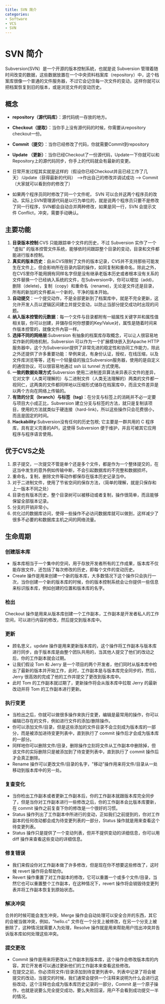 ```yaml
---
title: SVN 简介
categories:
- Software
- VCS
- SVN
---
```

# SVN 简介

Subversion(SVN）是一个开源的版本控制系統，也就是说 Subversion 管理着随时间改变的数据，这些数据放置在一个中央资料档案库（repository）中，这个档案库很像一个普通的文件服务器，不过它会记住每一次文件的变动，这样你就可以把档案恢复到旧的版本，或是浏览文件的变动历史。

## 概念

- **repository（源代码库）**：源代码统一存放的地方。
- **Checkout（提取）**：当你手上没有源代码的时候，你需要从repository checkout一份。
- **Commit（提交）**：当你已经修改了代码，你就需要Commit到repository
- **Update （更新）**：当你已经Checkout了一份源代码，Update一下你就可以和Repository上的源代码同步，你手上的代码就会有最新的变更。

- 日常开发过程其实就是这样的（假设你已经Checkout并且已经工作了几天）:Update（获得最新的代码） -->作出自己的修改并调试成功 --> Commit（大家就可以看到你的修改了）
- 如果两个程序员同时修改了同一个文件呢， SVN 可以合并这两个程序员的改动，实际上SVN管理源代码是以行为单位的，就是说两个程序员只要不是修改了同一行程序，SVN都会自动合并两种修改，如果是同一行，SVN 会提示文件 Conflict，冲突，需要手动确认。

## 主要功能

1. **目录版本控制**:CVS 只能跟踪单个文件的历史，不过 Subversion 实作了一个 "虚拟" 的版本控管文件系统，能够依时间跟踪整个目录的变动，目录和文件都能进行版本控制。
2. **真实的版本历史**：自从CVS限制了文件的版本记录，CVS并不支持那些可能发生在文件上，但会影响所在目录内容的操作，如同复制和重命名，除此之外，在CVS里你不能用拥有同样名字但是没有继承老版本历史或者根本没有关系的文件替换一个已经纳入系统的文件，在Subversion中，你可以增加（add)，删除（delete)，复制（copy）和重命名（rename)，无论是文件还是目录，所有的新加的文件都从一个新的，干净的版本开始。
3. **自动提交**：一个提交动作，不是全部更新到了档案库中，就是不完全更新，这允许开发人员以逻辑区间建立并提交变动，以防止当部分提交成功时出现的问题。
4. **纳入版本控管的元数据**：每一个文件与目录都附有一組属性关键字并和属性值相关联，你可以创建，并儲存任何你想要的Key/Value对，属性是随着时间来作版本控管的，就像文件內容一样。
5. **选择不同的网络层**:Subversion 有抽象的档案库存取概念，可以让人很容易地实作新的网络机制，Subversion 可以作为一个扩展模块嵌入到Apache HTTP 服务器中，这个为Subversion提供了非常先进的稳定性和协同工作能力，除此之外还提供了许多重要功能：举例来说，有身份认证，授权，在线压缩，以及文件库浏览等等，还有一个轻量级的独立Subversion服务器，使用的是自定义的通信协议，可以很容易地通过 ssh 以 tunnel 方式使用。
6. **一致的数据处理方式**:Subversion 使用二进制差异算法来异表示文件的差异，它对文字（人类可理解的）与二进制文件（人类无法理解的）两类的文件都一视同仁，这两类的文件都同样地以压缩形式储存在档案库中，而且文件差异是以两个方向在网络上传输的。
7. **有效的分支（branch）与标签（tag)**：在分支与标签上的消耗并不必一定要与项目大小成正比，Subversion 建立分支与标签的方法，就只是复制该项目，使用的方法就类似于硬连接（hard-link)，所以这些操作只会花费很小，而且是固定的时间。
8. **Hackability**:Subversion没有任何的历史包袱; 它主要是一群共用的 C 程序库，具有定义完善的API，这使得 Subversion 便于维护，并且可被其它应用程序与程序语言使用。

## 优于CVS之处

1. 原子提交，一次提交不管是单个还是多个文件，都是作为一个整体提交的，在这当中发生的意外例如传输中断，不会引起数据库的不完整和数据损坏。
2. 重命名，复制，删除文件等动作都保存在版本历史记录当中。
3. 对于二进制文件，使用了节省空间的保存方法，（简单的理解，就是只保存和上一版本不同之处）
4. 目录也有版本历史，整个目录树可以被移动或者复制，操作很简单，而且能够保留全部版本记录。
5. 分支的开销非常小。
6. 优化过的数据库访问，使得一些操作不必访问数据库就可以做到，这样减少了很多不必要的和数据库主机之间的网络流量。

## 生命周期

### 创建版本库

- 版本库相当于一个集中的空间，用于存放开发者所有的工作成果，版本库不仅能存放文件，还包括了每次修改的历史，即每个文件的变动历史。
- Create 操作是用来创建一个新的版本库，大多数情况下这个操作只会执行一次，当你创建一个新的版本库的时候，你的版本控制系统会让你提供一些信息来标识版本库，例如创建的位置和版本库的名字。

### 检出

Checkout 操作是用来从版本库创建一个工作副本，工作副本是开发者私人的工作空间，可以进行内容的修改，然后提交到版本库中。

### 更新

- 顾名思义，update 操作是用来更新版本库的，这个操作将工作副本与版本库进行同步，由于版本库是由整个团队共用的，当其他人提交了他们的改动之后，你的工作副本就会过期。
- 让我们假设 Tom 和 Jerry 是一个项目的两个开发者，他们同时从版本库中检出了最新的版本并开始工作，此时，工作副本是与版本库完全同步的，然后，Jerry 很高效的完成了他的工作并提交了更改到版本库中。
- 此时 Tom 的工作副本就过期了，更新操作将会从版本库中拉取 Jerry 的最新改动并将 Tom 的工作副本进行更新。

### 执行变更

- 当检出之后，你就可以做很多操作来执行变更，编辑是最常用的操作，你可以编辑已存在的文件，例如进行文件的添加/删除操作。
- 你可以添加文件/目录，但是这些添加的文件目录不会立刻成为版本库的一部分，而是被添加进待变更列表中，直到执行了 commit 操作后才会成为版本库的一部分。
- 同样地你可以删除文件/目录，删除操作立刻将文件从工作副本中删除掉，但该文件的实际删除只是被添加到了待变更列表中，直到执行了 commit 操作后才会真正删除。
- Rename 操作可以更改文件/目录的名字，"移动"操作用来将文件/目录从一处移动到版本库中的另一处。

### 复查变化

- 当你检出工作副本或者更新工作副本后，你的工作副本就跟版本库完全同步了，但是当你对工作副本进行一些修改之后，你的工作副本会比版本库要新，在 commit 操作之前复查下你的修改是一个很好的习惯。
- Status 操作列出了工作副本中所进行的变动，正如我们之前提到的，你对工作副本的任何改动都会成为待变更列表的一部分，Status 操作就是用来查看这个待变更列表。
- Status 操作只是提供了一个变动列表，但并不提供变动的详细信息，你可以用 diff 操作来查看这些变动的详细信息。

### 修复错误

- 我们来假设你对工作副本做了许多修改，但是现在你不想要这些修改了，这时候 revert 操作将会帮助你。
- Revert 操作重置了对工作副本的修改，它可以重置一个或多个文件/目录，当然它也可以重置整个工作副本，在这种情况下，revert 操作将会销毁待变更列表并将工作副本恢复到原始状态。

### 解决冲突

合并的时候可能会发生冲突，Merge 操作会自动处理可以安全合并的东西，其它的会被当做冲突，例如，"hello.c" 文件在一个分支上被修改，在另一个分支上被删除了，这种情况就需要人为处理，Resolve 操作就是用来帮助用户找出冲突并告诉版本库如何处理这些冲突。

### 提交更改

- Commit 操作是用来将更改从工作副本到版本库，这个操作会修改版本库的内容，其它开发者可以通过更新他们的工作副本来查看这些修改。
- 在提交之前，你必须将文件/目录添加到待变更列表中，列表中记录了将会被提交的改动，当提交的时候，我们通常会提供一个注释来说明为什么会进行这些改动，这个注释也会成为版本库历史记录的一部分，Commit 是一个原子操作，也就是说要么完全提交成功，要么失败回滚，用户不会看到成功提交一半的情况。